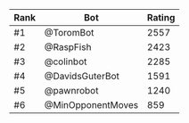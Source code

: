 Rank|Bot|Rating
---|---|---
#1|@ToromBot|2557
#2|@RaspFish|2423
#3|@colinbot|2285
#4|@DavidsGuterBot|1591
#5|@pawnrobot|1240
#6|@MinOpponentMoves|859
